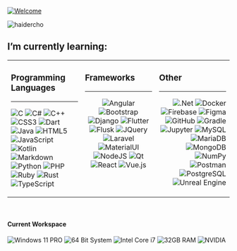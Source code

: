 [![Welcome](https://readme-typing-svg.herokuapp.com?font=Righteous&size=60&pause=1000&color=016EEA&center=true&vCenter=true&width=1000&height=100&lines=Hello!+NAFIZ+here.;An+Undergrad+Student+%24+Developer)](https://github.com/haiderCho)

<p align="left"> <img src="https://komarev.com/ghpvc/?username=haidercho&label=Profile%20views&color=0e75b6&style=flat" alt="haidercho" /> </p>

<!---
<div class="row">
        <img src="https://github-readme-stats-git-masterrstaa-rickstaa.vercel.app/api?username=haidercho&hide_title=true&show_icons=true&locale=en&theme=dracula&" height="175" alt="haidercho" style="width:49%">
    <img src="https://github-readme-stats-git-masterrstaa-rickstaa.vercel.app/api/top-langs?username=haidercho&hide_title=true&show_icons=true&locale=en&theme=dracula&layout=compact" height="175" alt="haidercho" style="width:49%">
</div> <br>
--->

## I’m currently learning:

<table><tr><td valign="top" width="33%">

### Programming Languages  
***
<div align="left">
    
![C](https://img.shields.io/badge/c-%2300599C.svg?style=for-the-badge&logo=c&logoColor=white) 
![C#](https://img.shields.io/badge/c%23-%23239120.svg?style=for-the-badge&logo=c-sharp&logoColor=white) 
![C++](https://img.shields.io/badge/c++-%2300599C.svg?style=for-the-badge&logo=c%2B%2B&logoColor=white) 
![CSS3](https://img.shields.io/badge/css3-%231572B6.svg?style=for-the-badge&logo=css3&logoColor=white) 
![Dart](https://img.shields.io/badge/dart-%230175C2.svg?style=for-the-badge&logo=dart&logoColor=white) 
![Java](https://img.shields.io/badge/java-%23ED8B00.svg?style=for-the-badge&logo=java&logoColor=white) 
![HTML5](https://img.shields.io/badge/HTML5-E34F26.svg?style=for-the-badge&logo=HTML5&logoColor=white) 
![JavaScript](https://img.shields.io/badge/JavaScript-F7DF1E.svg?style=for-the-badge&logo=JavaScript&logoColor=black) 
![Kotlin](https://img.shields.io/badge/Kotlin-7F52FF.svg?style=for-the-badge&logo=Kotlin&logoColor=white) 
![Markdown](https://img.shields.io/badge/Markdown-000000.svg?style=for-the-badge&logo=Markdown&logoColor=white) 
![Python](https://img.shields.io/badge/python-3670A0?style=for-the-badge&logo=python&logoColor=ffdd54) 
![PHP](https://img.shields.io/badge/PHP-777BB4.svg?style=for-the-badge&logo=PHP&logoColor=white) 
![Ruby](https://img.shields.io/badge/ruby-%23CC342D.svg?style=for-the-badge&logo=ruby&logoColor=white) 
![Rust](https://img.shields.io/badge/rust-%23000000.svg?style=for-the-badge&logo=rust&logoColor=white) 
![TypeScript](https://img.shields.io/badge/typescript-%23007ACC.svg?style=for-the-badge&logo=typescript&logoColor=white) 

</div>

</td><td valign="top" width="33%">

### Frameworks  
***
<div align="center">  
    
![Angular](https://img.shields.io/badge/angular-%23DD0031.svg?style=for-the-badge&logo=angular&logoColor=white) 
![Bootstrap](https://img.shields.io/badge/bootstrap-%23563D7C.svg?style=for-the-badge&logo=bootstrap&logoColor=white) 
![Django](https://img.shields.io/badge/django-%23092E20.svg?style=for-the-badge&logo=django&logoColor=white) 
![Flutter](https://img.shields.io/badge/Flutter-%2302569B.svg?style=for-the-badge&logo=Flutter&logoColor=white) 
![Flusk](https://img.shields.io/badge/flask%20-%23000.svg?&style=for-the-badge&logo=flask&logoColor=white) 
![JQuery](https://img.shields.io/badge/jquery%20-%230769AD.svg?&style=for-the-badge&logo=jquery&logoColor=white) 
![Laravel](https://img.shields.io/badge/laravel-%23FF2D20.svg?style=for-the-badge&logo=laravel&logoColor=white) 
![MaterialUI](https://img.shields.io/badge/material%20ui%20-%230081CB.svg?&style=for-the-badge&logo=material-ui&logoColor=white) 
![NodeJS](https://img.shields.io/badge/node.js-6DA55F?style=for-the-badge&logo=node.js&logoColor=white) 
![Qt](https://img.shields.io/badge/Qt-%23217346.svg?style=for-the-badge&logo=Qt&logoColor=white) 
![React](https://img.shields.io/badge/React-61DAFB.svg?style=for-the-badge&logo=React&logoColor=black) 
![Vue.js](https://img.shields.io/badge/vuejs-%2335495e.svg?style=for-the-badge&logo=vuedotjs&logoColor=%234FC08D) 


</div>

</td><td valign="top" width="33%">

### Other  
***
<div align="right">  
    
![.Net](https://img.shields.io/badge/.NET-5C2D91?style=for-the-badge&logo=.net&logoColor=white) 
![Docker](https://img.shields.io/badge/docker%20-%230db7ed.svg?&style=for-the-badge&logo=docker&logoColor=white) 
![Firebase](https://img.shields.io/badge/firebase-%23039BE5.svg?style=for-the-badge&logo=firebase) 
![Figma](https://img.shields.io/badge/figma%20-%23F24E1E.svg?&style=for-the-badge&logo=figma&logoColor=white) 
![GitHub](https://img.shields.io/badge/github%20-%23121011.svg?&style=for-the-badge&logo=github&logoColor=white) 
![Gradle](https://img.shields.io/badge/Gradle-02303A.svg?style=for-the-badge&logo=Gradle&logoColor=white) 
![Jupyter](https://img.shields.io/badge/Jupyter-F37626.svg?style=for-the-badge&logo=Jupyter&logoColor=white) 
![MySQL](https://img.shields.io/badge/mysql-%2300f.svg?style=for-the-badge&logo=mysql&logoColor=white) 
![MariaDB](https://img.shields.io/badge/MariaDB-003545?style=for-the-badge&logo=mariadb&logoColor=white) 
![MongoDB](https://img.shields.io/badge/MongoDB-47A248.svg?style=for-the-badge&logo=MongoDB&logoColor=white) 
![NumPy](https://img.shields.io/badge/numpy%20-%23013243.svg?&style=for-the-badge&logo=numpy&logoColor=white) 
![Postman](https://img.shields.io/badge/Postman-FF6C37.svg?style=for-the-badge&logo=Postman&logoColor=white) 
![PostgreSQL](https://img.shields.io/badge/PostgreSQL-4169E1.svg?style=for-the-badge&logo=PostgreSQL&logoColor=white) 
![Unreal Engine](https://img.shields.io/badge/Unreal%20Engine-0E1128.svg?style=for-the-badge&logo=Unreal-Engine&logoColor=white) 
    
</div>

</td></tr></table>  

<br/> 

<!--
### Preferred Tools: 
![](https://img.shields.io/badge/JetBrains-000000.svg?style=for-the-badge&logo=JetBrains&logoColor=white) 
![](https://img.shields.io/badge/Adobe-FF0000.svg?style=for-the-badge&logo=Adobe&logoColor=white)   

![](https://img.shields.io/badge/Microsoft%20Office-D83B01.svg?style=for-the-badge&logo=Microsoft-Office&logoColor=white) 
![](https://img.shields.io/badge/Microsoft%20Visio-3955A3.svg?style=for-the-badge&logo=Microsoft-Visio&logoColor=white) 
![](https://img.shields.io/badge/Visual%20Studio%20Code-007ACC.svg?style=for-the-badge&logo=Visual-Studio-Code&logoColor=white) 

![](https://img.shields.io/badge/Obsidian-7C3AED.svg?style=for-the-badge&logo=Obsidian&logoColor=white) 
![](https://img.shields.io/badge/XAMPP-FB7A24.svg?style=for-the-badge&logo=XAMPP&logoColor=white) 
![](https://img.shields.io/badge/Brave-FB542B.svg?style=for-the-badge&logo=Brave&logoColor=white)
![](https://img.shields.io/badge/AdGuard-68BC71.svg?style=for-the-badge&logo=AdGuard&logoColor=white)
![](https://img.shields.io/badge/Budibase-000000.svg?style=for-the-badge&logo=Budibase&logoColor=white) 


![](https://img.shields.io/badge/Discord-5865F2.svg?style=for-the-badge&logo=Discord&logoColor=white)
![](https://img.shields.io/badge/Spotify-1DB954.svg?style=for-the-badge&logo=Spotify&logoColor=white)
-->

#### Current Workspace 
![Windows 11 PRO](https://img.shields.io/badge/Windows%2011%20PRO-%230078D6.svg?&style=flat-square&logo=windows+11&logoColor=white)
![64 Bit System](https://img.shields.io/badge/System%20Type-64%20Bit-%230071C5.svg?&style=flat-square)
![Intel Core i7](https://img.shields.io/badge/Intel-Core%20i7%2011th%20%20Gen-%230071C5.svg?&style=flat-square&logo=intel&logoColor=white)
![32GB RAM](https://img.shields.io/badge/RAM-32GB-%230071C5.svg?&style=flat-square&logoColor=white)
![NVIDIA](https://img.shields.io/static/v1?style=flat-square&message=RTX3060&color=222222&logo=NVIDIA&logoColor=76B900&label=)


<!--
#### Find me
  
 ![Discord](https://img.shields.io/badge/Discord-5865F2.svg?style=for-the-badge&logo=Discord&logoColor=white) 
 ![Gmail](https://img.shields.io/badge/Gmail-EA4335.svg?style=for-the-badge&logo=Gmail&logoColor=white)
 ![LinkedIn](https://img.shields.io/badge/LinkedIn-0A66C2.svg?style=for-the-badge&logo=LinkedIn&logoColor=white)

 -->
